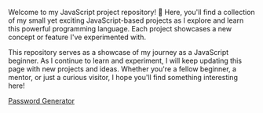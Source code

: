 Welcome to my JavaScript project repository! 🌟 Here, you'll find a collection of my small yet exciting JavaScript-based projects as I explore and learn this powerful programming language. Each project showcases a new concept or feature I've experimented with.

This repository serves as a showcase of my journey as a JavaScript beginner. As I continue to learn and experiment, I will keep updating this page with new projects and ideas. Whether you're a fellow beginner, a mentor, or just a curious visitor, I hope you'll find something interesting here!

<a href = "#">Password Generator</a>

